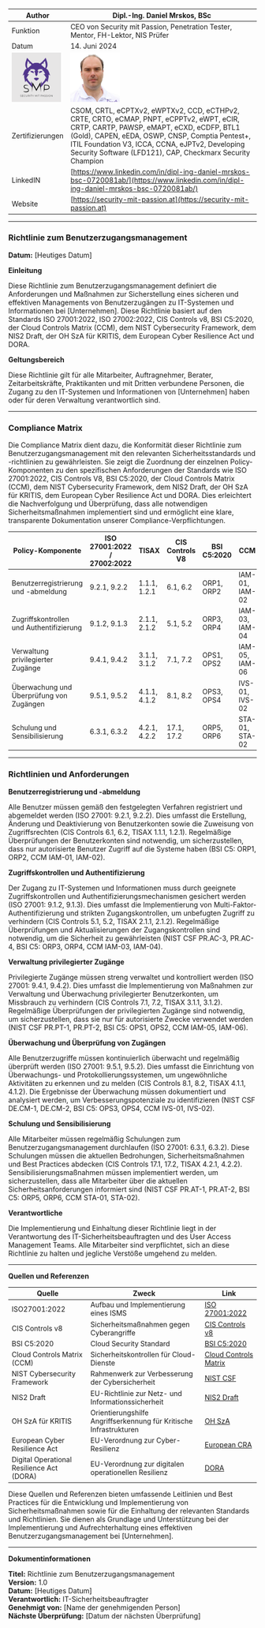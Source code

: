 | Author | Dipl.-Ing. Daniel Mrskos, BSc |  
|--------|---------------------------------------------------------------|   
| Funktion | CEO von Security mit Passion, Penetration Tester, Mentor, FH-Lektor, NIS Prüfer |                               
| Datum  | 14. Juni 2024                                                 |
| <img src="SMP_LOGO.png" alt="Firmenlogo" width="100"/>    | <img src="daniel.jpeg" alt="Author" width="100"/>                         |                                              |
| Zertifizierungen  | CSOM, CRTL, eCPTXv2, eWPTXv2, CCD, eCTHPv2, CRTE, CRTO, eCMAP, PNPT, eCPPTv2, eWPT, eCIR, CRTP, CARTP, PAWSP, eMAPT, eCXD, eCDFP, BTL1 (Gold), CAPEN, eEDA, OSWP, CNSP, Comptia Pentest+, ITIL Foundation V3, ICCA, CCNA, eJPTv2, Developing Security Software (LFD121), CAP, Checkmarx Security Champion                                         |
| LinkedIN  | [https://www.linkedin.com/in/dipl-ing-daniel-mrskos-bsc-0720081ab/](https://www.linkedin.com/in/dipl-ing-daniel-mrskos-bsc-0720081ab/)  
| Website  | [https://security-mit-passion.at](https://security-mit-passion.at)  

---
### Richtlinie zum Benutzerzugangsmanagement

**Datum:** [Heutiges Datum]

**Einleitung**

Diese Richtlinie zum Benutzerzugangsmanagement definiert die Anforderungen und Maßnahmen zur Sicherstellung eines sicheren und effektiven Managements von Benutzerzugängen zu IT-Systemen und Informationen bei [Unternehmen]. Diese Richtlinie basiert auf den Standards ISO 27001:2022, ISO 27002:2022, CIS Controls v8, BSI C5:2020, der Cloud Controls Matrix (CCM), dem NIST Cybersecurity Framework, dem NIS2 Draft, der OH SzA für KRITIS, dem European Cyber Resilience Act und DORA.

**Geltungsbereich**

Diese Richtlinie gilt für alle Mitarbeiter, Auftragnehmer, Berater, Zeitarbeitskräfte, Praktikanten und mit Dritten verbundene Personen, die Zugang zu den IT-Systemen und Informationen von [Unternehmen] haben oder für deren Verwaltung verantwortlich sind.

---

### Compliance Matrix

Die Compliance Matrix dient dazu, die Konformität dieser Richtlinie zum Benutzerzugangsmanagement mit den relevanten Sicherheitsstandards und -richtlinien zu gewährleisten. Sie zeigt die Zuordnung der einzelnen Policy-Komponenten zu den spezifischen Anforderungen der Standards wie ISO 27001:2022, CIS Controls V8, BSI C5:2020, der Cloud Controls Matrix (CCM), dem NIST Cybersecurity Framework, dem NIS2 Draft, der OH SzA für KRITIS, dem European Cyber Resilience Act und DORA. Dies erleichtert die Nachverfolgung und Überprüfung, dass alle notwendigen Sicherheitsmaßnahmen implementiert sind und ermöglicht eine klare, transparente Dokumentation unserer Compliance-Verpflichtungen.

| Policy-Komponente                                | ISO 27001:2022 / 27002:2022 | TISAX           | CIS Controls V8 | BSI C5:2020     | CCM         | NIST CSF       | NIS2          | OH SzA         | European CRA | DORA          |
|--------------------------------------------------|-----------------------------|-----------------|-----------------|-----------------|-------------|----------------|---------------|----------------|---------------|---------------|
| Benutzerregistrierung und -abmeldung             | 9.2.1, 9.2.2                | 1.1.1, 1.2.1    | 6.1, 6.2        | ORP1, ORP2      | IAM-01, IAM-02 | PR.AC-1, PR.AC-2 | Artikel 5, 6.1 | Abschnitt 2.3 | Artikel 23    | Artikel 4     |
| Zugriffskontrollen und Authentifizierung         | 9.1.2, 9.1.3                | 2.1.1, 2.1.2    | 5.1, 5.2        | ORP3, ORP4      | IAM-03, IAM-04 | PR.AC-3, PR.AC-4 | Artikel 5, 6.2 | Abschnitt 2.4 | Artikel 23    | Artikel 4     |
| Verwaltung privilegierter Zugänge                | 9.4.1, 9.4.2                | 3.1.1, 3.1.2    | 7.1, 7.2        | OPS1, OPS2      | IAM-05, IAM-06 | PR.PT-1, PR.PT-2 | Artikel 6.3   | Abschnitt 2.5 | Artikel 23    | Artikel 4     |
| Überwachung und Überprüfung von Zugängen         | 9.5.1, 9.5.2                | 4.1.1, 4.1.2    | 8.1, 8.2        | OPS3, OPS4      | IVS-01, IVS-02 | DE.CM-1, DE.CM-2 | Artikel 6.4   | Abschnitt 2.6 | Artikel 23    | Artikel 4     |
| Schulung und Sensibilisierung                    | 6.3.1, 6.3.2                | 4.2.1, 4.2.2    | 17.1, 17.2      | ORP5, ORP6      | STA-01, STA-02 | PR.AT-1, PR.AT-2 | Artikel 6.5   | Abschnitt 2.7 | Artikel 23    | Artikel 4     |

---

### Richtlinien und Anforderungen

**Benutzerregistrierung und -abmeldung**

Alle Benutzer müssen gemäß den festgelegten Verfahren registriert und abgemeldet werden (ISO 27001: 9.2.1, 9.2.2). Dies umfasst die Erstellung, Änderung und Deaktivierung von Benutzerkonten sowie die Zuweisung von Zugriffsrechten (CIS Controls 6.1, 6.2, TISAX 1.1.1, 1.2.1). Regelmäßige Überprüfungen der Benutzerkonten sind notwendig, um sicherzustellen, dass nur autorisierte Benutzer Zugriff auf die Systeme haben (BSI C5: ORP1, ORP2, CCM IAM-01, IAM-02).

**Zugriffskontrollen und Authentifizierung**

Der Zugang zu IT-Systemen und Informationen muss durch geeignete Zugriffskontrollen und Authentifizierungsmechanismen gesichert werden (ISO 27001: 9.1.2, 9.1.3). Dies umfasst die Implementierung von Multi-Faktor-Authentifizierung und strikten Zugangskontrollen, um unbefugten Zugriff zu verhindern (CIS Controls 5.1, 5.2, TISAX 2.1.1, 2.1.2). Regelmäßige Überprüfungen und Aktualisierungen der Zugangskontrollen sind notwendig, um die Sicherheit zu gewährleisten (NIST CSF PR.AC-3, PR.AC-4, BSI C5: ORP3, ORP4, CCM IAM-03, IAM-04).

**Verwaltung privilegierter Zugänge**

Privilegierte Zugänge müssen streng verwaltet und kontrolliert werden (ISO 27001: 9.4.1, 9.4.2). Dies umfasst die Implementierung von Maßnahmen zur Verwaltung und Überwachung privilegierter Benutzerkonten, um Missbrauch zu verhindern (CIS Controls 7.1, 7.2, TISAX 3.1.1, 3.1.2). Regelmäßige Überprüfungen der privilegierten Zugänge sind notwendig, um sicherzustellen, dass sie nur für autorisierte Zwecke verwendet werden (NIST CSF PR.PT-1, PR.PT-2, BSI C5: OPS1, OPS2, CCM IAM-05, IAM-06).

**Überwachung und Überprüfung von Zugängen**

Alle Benutzerzugriffe müssen kontinuierlich überwacht und regelmäßig überprüft werden (ISO 27001: 9.5.1, 9.5.2). Dies umfasst die Einrichtung von Überwachungs- und Protokollierungssystemen, um ungewöhnliche Aktivitäten zu erkennen und zu melden (CIS Controls 8.1, 8.2, TISAX 4.1.1, 4.1.2). Die Ergebnisse der Überwachung müssen dokumentiert und analysiert werden, um Verbesserungspotenziale zu identifizieren (NIST CSF DE.CM-1, DE.CM-2, BSI C5: OPS3, OPS4, CCM IVS-01, IVS-02).

**Schulung und Sensibilisierung**

Alle Mitarbeiter müssen regelmäßig Schulungen zum Benutzerzugangsmanagement durchlaufen (ISO 27001: 6.3.1, 6.3.2). Diese Schulungen müssen die aktuellen Bedrohungen, Sicherheitsmaßnahmen und Best Practices abdecken (CIS Controls 17.1, 17.2, TISAX 4.2.1, 4.2.2). Sensibilisierungsmaßnahmen müssen implementiert werden, um sicherzustellen, dass alle Mitarbeiter über die aktuellen Sicherheitsanforderungen informiert sind (NIST CSF PR.AT-1, PR.AT-2, BSI C5: ORP5, ORP6, CCM STA-01, STA-02).

**Verantwortliche**

Die Implementierung und Einhaltung dieser Richtlinie liegt in der Verantwortung des IT-Sicherheitsbeauftragten und des User Access Management Teams. Alle Mitarbeiter sind verpflichtet, sich an diese Richtlinie zu halten und jegliche Verstöße umgehend zu melden.

---

**Quellen und Referenzen**

| Quelle                                                                                          | Zweck                                                                  | Link                                                                                                             |
|-------------------------------------------------------------------------------------------------|------------------------------------------------------------------------|------------------------------------------------------------------------------------------------------------------|
| ISO27001:2022                                                                                   | Aufbau und Implementierung eines ISMS                                  | [ISO 27001:2022](https://www.iso.org/standard/27001)                                                             |
| CIS Controls v8                                                                                 | Sicherheitsmaßnahmen gegen Cyberangriffe                               | [CIS Controls v8](https://www.cisecurity.org/controls/v8)                                                        |
| BSI C5:2020                                                                                     | Cloud Security Standard                                                | [BSI C5:2020](https://www.bsi.bund.de/EN/Topics/CloudComputing/ComplianceControlsCatalogue/ComplianceControlsCatalogue_node.html) |
| Cloud Controls Matrix (CCM)                                                                     | Sicherheitskontrollen für Cloud-Dienste                                 | [Cloud Controls Matrix](https://cloudsecurityalliance.org/research/cloud-controls-matrix)                        |
| NIST Cybersecurity Framework                                                                    | Rahmenwerk zur Verbesserung der Cybersicherheit                        | [NIST CSF](https://www.nist.gov/cyberframework)                                                                  |
| NIS2 Draft                                                                                      | EU-Richtlinie zur Netz- und Informationssicherheit                      | [NIS2 Draft](https://eur-lex.europa.eu/legal-content/EN/TXT/?uri=CELEX%3A52020PC0823)                            |
| OH SzA für KRITIS                                                                               | Orientierungshilfe Angriffserkennung für Kritische Infrastrukturen     | [OH SzA](https://www.bsi.bund.de/SharedDocs/Downloads/DE/BSI/Kritis/BSI_Orientierungshilfe_Angriffserkennung.html)|
| European Cyber Resilience Act                                                                   | EU-Verordnung zur Cyber-Resilienz                                      | [European CRA](https://www.european-cyber-resilience-act.com)                                                    |
| Digital Operational Resilience Act (DORA)                                                       | EU-Verordnung zur digitalen operationellen Resilienz                   | [DORA](https://www.digital-operational-resilience-act.com)                                                       |

Diese Quellen und Referenzen bieten umfassende Leitlinien und Best Practices für die Entwicklung und Implementierung von Sicherheitsmaßnahmen sowie für die Einhaltung der relevanten Standards und Richtlinien. Sie dienen als Grundlage und Unterstützung bei der Implementierung und Aufrechterhaltung eines effektiven Benutzerzugangsmanagement bei [Unternehmen].

---

**Dokumentinformationen**

**Titel:** Richtlinie zum Benutzerzugangsmanagement  
**Version:** 1.0  
**Datum:** [Heutiges Datum]  
**Verantwortlich:** IT-Sicherheitsbeauftragter  
**Genehmigt von:** [Name der genehmigenden Person]  
**Nächste Überprüfung:** [Datum der nächsten Überprüfung]
